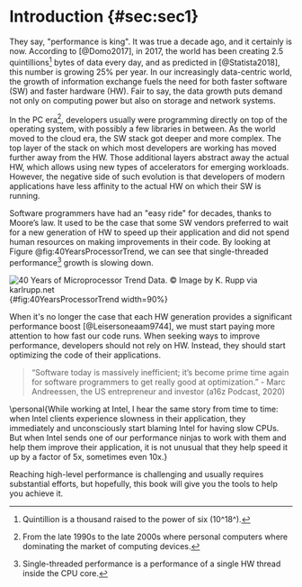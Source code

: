 ﻿---
typora-root-url: ..\..\img
---

# Introduction {#sec:sec1}

They say, "performance is king". It was true a decade ago, and it certainly is now. According to [@Domo2017], in 2017, the world has been creating 2.5 quintillions[^1] bytes of data every day, and as predicted in [@Statista2018], this number is growing 25% per year. In our increasingly data-centric world, the growth of information exchange fuels the need for both faster software (SW) and faster hardware (HW). Fair to say, the data growth puts demand not only on computing power but also on storage and network systems. 

In the PC era[^2], developers usually were programming directly on top of the operating system, with possibly a few libraries in between. As the world moved to the cloud era, the SW stack got deeper and more complex. The top layer of the stack on which most developers are working has moved further away from the HW. Those additional layers abstract away the actual HW, which allows using new types of accelerators for emerging workloads. However, the negative side of such evolution is that developers of modern applications have less affinity to the actual HW on which their SW is running. 

Software programmers have had an "easy ride" for decades, thanks to Moore’s law. It used to be the case that some SW vendors preferred to wait for a new generation of HW to speed up their application and did not spend human resources on making improvements in their code. By looking at Figure @fig:40YearsProcessorTrend, we can see that single-threaded performance[^3] growth is slowing down.

![40 Years of Microprocessor Trend Data. *© Image by K. Rupp via karlrupp.net*](/1/40-years-processor-trend.png){#fig:40YearsProcessorTrend width=90%}

When it's no longer the case that each HW generation provides a significant performance boost [@Leisersoneaam9744], we must start paying more attention to how fast our code runs. When seeking ways to improve performance, developers should not rely on HW. Instead, they should start optimizing the code of their applications.

> “Software today is massively inefficient; it’s become prime time again for software programmers to get really good at optimization.” - Marc Andreessen, the US entrepreneur and investor (a16z Podcast, 2020)

\personal{While working at Intel, I hear the same story from time to time: when Intel clients experience slowness in their application, they immediately and unconsciously start blaming Intel for having slow CPUs. But when Intel sends one of our performance ninjas to work with them and help them improve their application, it is not unusual that they help speed it up by a factor of 5x, sometimes even 10x.}

Reaching high-level performance is challenging and usually requires substantial efforts, but hopefully, this book will give you the tools to help you achieve it.

[^1]: Quintillion is a thousand raised to the power of six (10^18^).

[^2]: From the late 1990s to the late 2000s where personal computers where dominating the market of computing devices.

[^3]: Single-threaded performance is a performance of a single HW thread inside the CPU core.
